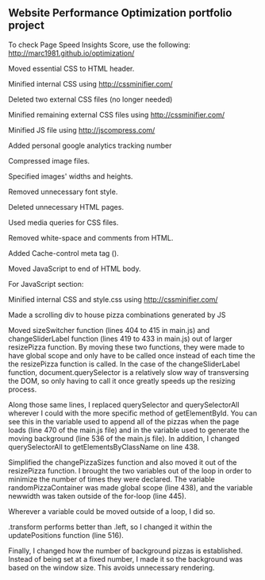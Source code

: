 ## Website Performance Optimization portfolio project

To check Page Speed Insights Score, use the following: http://marc1981.github.io/optimization/

Moved essential CSS to HTML header.

Minified internal CSS using http://cssminifier.com/

Deleted two external CSS files (no longer needed)

Minified remaining external CSS files using http://cssminifier.com/

Minified JS file using http://jscompress.com/

Added personal google analytics tracking number

Compressed image files.

Specified images' widths and heights.

Removed unnecessary font style.

Deleted unnecessary HTML pages.

Used media queries for CSS files.

Removed white-space and comments from HTML.

Added Cache-control meta tag (<meta http-equiv="Cache-control" content="max-age=600, public">).

Moved JavaScript to end of HTML body.

For JavaScript section:


Minified internal CSS and style.css using http://cssminifier.com/

Made a scrolling div to house pizza combinations generated by JS

Moved sizeSwitcher function (lines 404 to 415 in main.js) and changeSliderLabel function (lines 419 to 433 in main.js) out of larger resizePizza function.
By moving these two functions, they were made to have global scope and only have to be called once instead of each time the the resizePizza function is called. In the case of the changeSliderLabel function, document.querySelector is a relatively slow way of transversing the DOM, so only having to call it once greatly speeds up the resizing process.

Along those same lines, I replaced querySelector and querySelectorAll wherever I could with the more specific method of getElementById. You can see this in the variable used to append all of the pizzas when the page loads (line 470 of the main.js file) and in the variable used to generate the moving background (line 536 of the main.js file). In addition, I changed querySelectorAll to getElementsByClassName on line 438.

Simplified the changePizzaSizes function and also moved it out of the resizePizza function. I brought the two variables out of the loop in order to minimize the number of times they were declared. The variable randomPizzaContainer was made global scope (line 438), and the variable newwidth was taken outside of the for-loop (line 445).

Wherever a variable could be moved outside of a loop, I did so.

.transform performs better than .left, so I changed it within the updatePositions function (line 516).

Finally, I changed how the number of background pizzas is established. Instead of being set at a fixed number, I made it so the background was based on the window size. This avoids unnecessary rendering.

